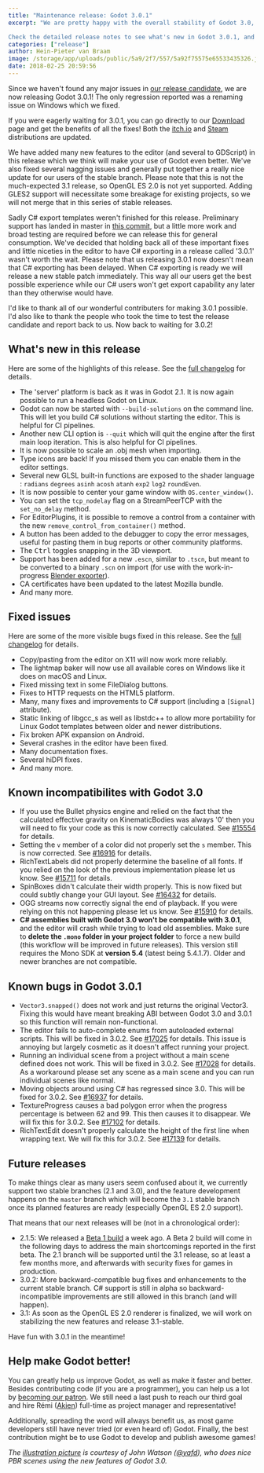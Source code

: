 ```yaml
---
title: "Maintenance release: Godot 3.0.1"
excerpt: "We are pretty happy with the overall stability of Godot 3.0, that we released in late January. Still, we want to provide the best level of support to our users, so we are going to make regular maintenance releases for the 3.0 branch, to bring backward-compatible bug fixes and enhancements to all users. Our aim is that you should be able to just upgrade to 3.0.1 and continue developing your 3.0 projects without any change (apart from C# support, which is still in alpha and thus a moving target).

Check the detailed release notes to see what's new in Godot 3.0.1, and what bugs have been fixed."
categories: ["release"]
author: Hein-Pieter van Braam
image: /storage/app/uploads/public/5a9/2f7/557/5a92f75575e65533435326.jpg
date: 2018-02-25 20:59:56
---
```


Since we haven't found any major issues in [our release candidate](/article/dev-snapshot-godot-3-0-1-rc1), we are now releasing Godot 3.0.1! The only regression reported was a renaming issue on Windows which we fixed.

If you were eagerly waiting for 3.0.1, you can go directly to our [Download](/download) page and get the benefits of all the fixes! Both the [itch.io](https://godotengine.itch.io/godot) and [Steam](https://store.steampowered.com/app/404790) distributions are updated.

We have added many new features to the editor (and several to GDScript) in this release which we think will make your use of Godot even better. We've also fixed several nagging issues and generally put together a really nice update for our users of the stable branch. Please note that this is not the much-expected 3.1 release, so OpenGL ES 2.0 is not yet supported. Adding GLES2 support will necessitate some breakage for existing projects, so we will not merge that in this series of stable releases.

Sadly C# export templates weren't finished for this release. Preliminary support has landed in master in [this commit](https://github.com/godotengine/godot/pull/16920), but a little more work and broad testing are required before we can release this for general consumption. We've decided that holding back all of these important fixes and little niceties in the editor to have C# exporting in a release called '3.0.1' wasn't worth the wait. Please note that us releasing 3.0.1 now doesn't mean that C# exporting has been delayed. When C# exporting is ready we will release a new stable patch immediately. This way all our users get the best possible experience while our C# users won't get export capability any later than they otherwise would have.

I'd like to thank all of our wonderful contributers for making 3.0.1 possible. I'd also like to thank the people who took the time to test the release candidate and report back to us. Now back to waiting for 3.0.2!

## What's new in this release

Here are some of the highlights of this release. See the [full changelog](http://downloads.tuxfamily.org/godotengine/3.0.1/Godot_v3.0.1-stable_changelog.txt) for details.

* The 'server' platform is back as it was in Godot 2.1. It is now again possible to run a headless Godot on Linux.
* Godot can now be started with `--build-solutions` on the command line. This will let you build C# solutions without starting the editor. This is helpful for CI pipelines.
* Another new CLI option is `--quit` which will quit the engine after the first main loop iteration. This is also helpful for CI pipelines.
* It is now possible to scale an .obj mesh when importing.
* Type icons are back! If you missed them you can enable them in the editor settings.
* Several new GLSL built-in functions are exposed to the shader language : `radians` `degrees` `asinh` `acosh` `atanh` `exp2` `log2` `roundEven`.
* It is now possible to center your game window with `OS.center_window()`.
* You can set the `tcp_nodelay` flag on a StreamPeerTCP with the `set_no_delay` method.
* For EditorPlugins, it is possible to remove a control from a container with the new `remove_control_from_container()` method.
* A button has been added to the debugger to copy the error messages, useful for pasting them in bug reports or other community platforms.
* The <kbd>Ctrl</kbd> toggles snapping in the 3D viewport.
* Support has been added for a new `.escn`, similar to `.tscn`, but meant to be converted to a binary `.scn` on import (for use with the work-in-progress [Blender exporter](https://github.com/godotengine/blender-exporter)).
* CA certificates have been updated to the latest Mozilla bundle.
* And many more.

## Fixed issues

Here are some of the more visible bugs fixed in this release. See the [full changelog](http://downloads.tuxfamily.org/godotengine/3.0.1/Godot_v3.0.1-stable_changelog.txt) for details.

* Copy/pasting from the editor on X11 will now work more reliably.
* The lightmap baker will now use all available cores on Windows like it does on macOS and Linux.
* Fixed missing text in some FileDialog buttons.
* Fixes to HTTP requests on the HTML5 platform.
* Many, many fixes and improvements to C# support (including a `[Signal]` attribute).
* Static linking of libgcc_s as well as libstdc++ to allow more portability for Linux Godot templates between older and newer distributions.
* Fix broken APK expansion on Android.
* Several crashes in the editor have been fixed.
* Many documentation fixes.
* Several hiDPI fixes.
* And many more.

## Known incompatibilites with Godot 3.0

* If you use the Bullet physics engine and relied on the fact that the calculated effective gravity on KinematicBodies was always '0' then you will need to fix your code as this is now correctly calculated. See [#15554](https://github.com/godotengine/godot/issues/15554) for details.
* Setting the `v` member of a color did not properly set the `s` member. This is now corrected. See [#16916](https://github.com/godotengine/godot/pull/16916) for details.
* RichTextLabels did not properly determine the baseline of all fonts. If you relied on the look of the previous implementation please let us know. See [#15711](https://github.com/godotengine/godot/pull/15711) for details.
* SpinBoxes didn't calculate their width properly. This is now fixed but could subtly change your GUI layout. See [#16432](https://github.com/godotengine/godot/pull/16432) for details.
* OGG streams now correctly signal the end of playback. If you were relying on this not happening please let us know. See [#15910](https://github.com/godotengine/godot/pull/15910) for details.
* **C# assemblies built with Godot 3.0 won't be compatible with 3.0.1**, and the editor will crash while trying to load old assemblies. Make sure to **delete the `.mono` folder in your project folder** to force a new build (this workflow will be improved in future releases). This version still requires the Mono SDK at **version 5.4** (latest being 5.4.1.7). Older and newer branches are not compatible.

## <a id="known-bugs"></a> Known bugs in Godot 3.0.1

* `Vector3.snapped()` does not work and just returns the original Vector3. Fixing this would have meant breaking ABI between Godot 3.0 and 3.0.1 so this function will remain non-functional.
* The editor fails to auto-complete enums from autoloaded external scripts. This will be fixed in 3.0.2. See [#17025](https://github.com/godotengine/godot/issues/17025) for details. This issue is annoying but largely cosmetic as it doesn't affect running your project.
* Running an individual scene from a project without a main scene defined does not work. This will be fixed in 3.0.2. See [#17028](https://github.com/godotengine/godot/issues/17028) for details. As a workaround please set any scene as a main scene and you can run individual scenes like normal.
* Moving objects around using C# has regressed since 3.0. This will be fixed for 3.0.2. See [#16937](https://github.com/godotengine/godot/issues/16937) for details.
* TextureProgress causes a bad polygon error when the progress percentage is between 62 and 99. This then causes it to disappear. We will fix this for 3.0.2. See [#17102](https://github.com/godotengine/godot/issues/17102) for details.
* RichTextEdit doesn't properly calculate the height of the first line when wrapping text. We will fix this for 3.0.2. See [#17139](https://github.com/godotengine/godot/issues/17139) for details.

## Future releases

To make things clear as many users seem confused about it, we currently support two stable branches (2.1 and 3.0), and the feature development happens on the `master` branch which will become the `3.1` stable branch once its planned features are ready (especially OpenGL ES 2.0 support).

That means that our next releases will be (not in a chronological order):

- 2.1.5: We released a [Beta 1 build](/article/dev-snapshot-godot-2-1-5-beta-1) a week ago. A Beta 2 build will come in the following days to address the main shortcomings reported in the first beta. The 2.1 branch will be supported until the 3.1 release, so at least a few months more, and afterwards with security fixes for games in production.
- 3.0.2: More backward-compatible bug fixes and enhancements to the current stable branch. C# support is still in alpha so backward-incompatible improvements are still allowed in this branch (and will happen).
- 3.1: As soon as the OpenGL ES 2.0 renderer is finalized, we will work on stabilizing the new features and release 3.1-stable.

Have fun with 3.0.1 in the meantime!

## Help make Godot better!

You can greatly help us improve Godot, as well as make it faster and better. Besides contributing code (if you are a programmer), you can help us a lot by [becoming our patron](https://www.patreon.com/godotengine). We still need a last push to reach our third goal and hire Rémi ([Akien](https://github.com/akien-mga)) full-time as project manager and representative!

Additionally, spreading the word will always benefit us, as most game developers still have never tried (or even heard of) Godot. Finally, the best contribution might be to use Godot to develop and publish awesome games!

*The [illustration picture](https://twitter.com/yafd/status/948271213868019712) is courtesy of John Watson ([@yafd](https://twitter.com/yafd)), who does nice PBR scenes using the new features of Godot 3.0.*